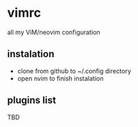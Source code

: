 # vimrc
all my ViM/neovim configuration

## instalation
* clone from github to ~/.config directory
* open nvim to finish instalation

## plugins list
TBD
